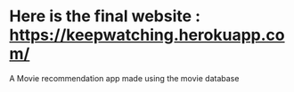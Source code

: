 
# Here is the final website : https://keepwatching.herokuapp.com/
A Movie recommendation app made using the movie database
